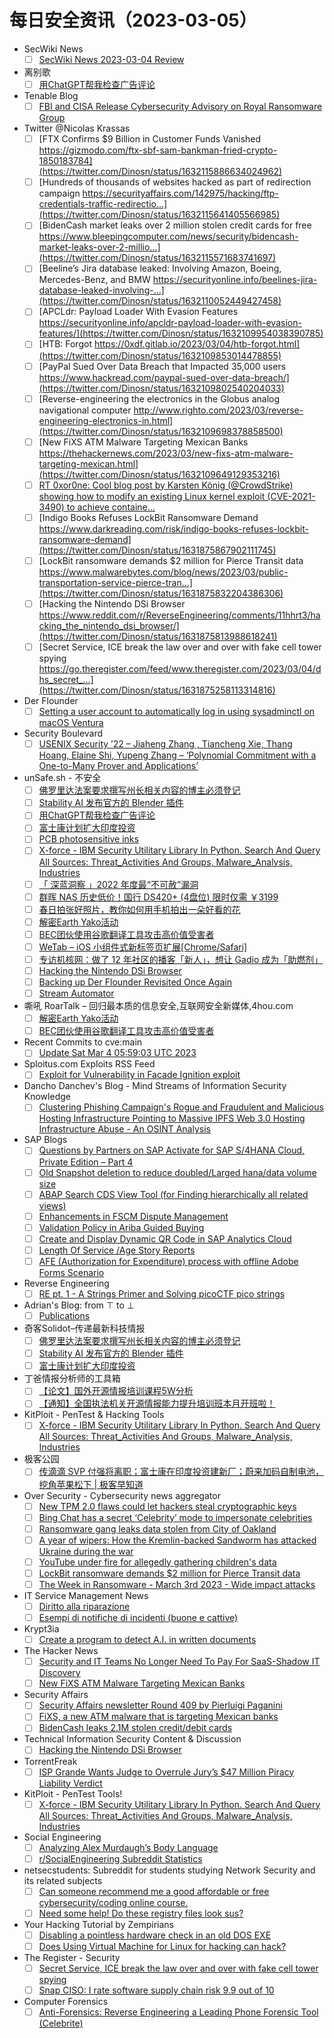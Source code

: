 # 每日安全资讯（2023-03-05）

- SecWiki News
  - [ ] [SecWiki News 2023-03-04 Review](http://www.sec-wiki.com/?2023-03-04)
- 离别歌
  - [ ] [用ChatGPT帮我检查广告评论](https://www.leavesongs.com/THINK/using-chatgpt-for-antispam.html)
- Tenable Blog
  - [ ] [FBI and CISA Release Cybersecurity Advisory on Royal Ransomware Group](https://www.tenable.com/blog/fbi-and-cisa-release-cybersecurity-advisory-on-royal-ransomware-group)
- Twitter @Nicolas Krassas
  - [ ] [FTX Confirms $9 Billion in Customer Funds Vanished https://gizmodo.com/ftx-sbf-sam-bankman-fried-crypto-1850183784](https://twitter.com/Dinosn/status/1632115886634024962)
  - [ ] [Hundreds of thousands of websites hacked as part of redirection campaign https://securityaffairs.com/142975/hacking/ftp-credentials-traffic-redirectio...](https://twitter.com/Dinosn/status/1632115641405566985)
  - [ ] [BidenCash market leaks over 2 million stolen credit cards for free https://www.bleepingcomputer.com/news/security/bidencash-market-leaks-over-2-millio...](https://twitter.com/Dinosn/status/1632115571683741697)
  - [ ] [Beeline’s Jira database leaked: Involving Amazon, Boeing, Mercedes-Benz, and BMW https://securityonline.info/beelines-jira-database-leaked-involving-...](https://twitter.com/Dinosn/status/1632110052449427458)
  - [ ] [APCLdr: Payload Loader With Evasion Features https://securityonline.info/apcldr-payload-loader-with-evasion-features/](https://twitter.com/Dinosn/status/1632109954038390785)
  - [ ] [HTB: Forgot https://0xdf.gitlab.io/2023/03/04/htb-forgot.html](https://twitter.com/Dinosn/status/1632109853014478855)
  - [ ] [PayPal Sued Over Data Breach that Impacted 35,000 users https://www.hackread.com/paypal-sued-over-data-breach/](https://twitter.com/Dinosn/status/1632109802540204033)
  - [ ] [Reverse-engineering the electronics in the Globus analog navigational computer http://www.righto.com/2023/03/reverse-engineering-electronics-in.html](https://twitter.com/Dinosn/status/1632109698378858500)
  - [ ] [New FiXS ATM Malware Targeting Mexican Banks https://thehackernews.com/2023/03/new-fixs-atm-malware-targeting-mexican.html](https://twitter.com/Dinosn/status/1632109649129353216)
  - [ ] [RT 0xor0ne: Cool blog post by Karsten König (@CrowdStrike) showing how to modify an existing Linux kernel exploit (CVE-2021-3490) to achieve containe...](https://twitter.com/0xor0ne/status/1631935016988016640)
  - [ ] [Indigo Books Refuses LockBit Ransomware Demand https://www.darkreading.com/risk/indigo-books-refuses-lockbit-ransomware-demand](https://twitter.com/Dinosn/status/1631875867902111745)
  - [ ] [LockBit ransomware demands $2 million for Pierce Transit data https://www.malwarebytes.com/blog/news/2023/03/public-transportation-service-pierce-tran...](https://twitter.com/Dinosn/status/1631875832204386306)
  - [ ] [Hacking the Nintendo DSi Browser https://www.reddit.com/r/ReverseEngineering/comments/11hhrt3/hacking_the_nintendo_dsi_browser/](https://twitter.com/Dinosn/status/1631875813988618241)
  - [ ] [Secret Service, ICE break the law over and over with fake cell tower spying https://go.theregister.com/feed/www.theregister.com/2023/03/04/dhs_secret_...](https://twitter.com/Dinosn/status/1631875258113314816)
- Der Flounder
  - [ ] [Setting a user account to automatically log in using sysadminctl on macOS Ventura](https://derflounder.wordpress.com/2023/03/04/setting-a-user-account-to-automatically-log-in-using-sysadminctl-on-macos-ventura/)
- Security Boulevard
  - [ ] [USENIX Security ’22 – Jiaheng Zhang , Tiancheng Xie,  Thang Hoang, Elaine Shi, Yupeng Zhang – ‘Polynomial Commitment with a One-to-Many Prover and Applications’](https://securityboulevard.com/2023/03/usenix-security-22-jiaheng-zhang-tiancheng-xie-thang-hoang-elaine-shi-yupeng-zhang-polynomial-commitment-with-a-one-to-many-prover-and-applications/)
- unSafe.sh - 不安全
  - [ ] [佛罗里达法案要求撰写州长相关内容的博主必须登记](https://buaq.net/go-151990.html)
  - [ ] [Stability AI 发布官方的 Blender 插件](https://buaq.net/go-151991.html)
  - [ ] [用ChatGPT帮我检查广告评论](https://buaq.net/go-151974.html)
  - [ ] [富士康计划扩大印度投资](https://buaq.net/go-151992.html)
  - [ ] [PCB photosensitive inks](https://buaq.net/go-151962.html)
  - [ ] [X-force - IBM Security Utilitary Library In Python. Search And Query All Sources: Threat_Activities And Groups, Malware_Analysis, Industries](https://buaq.net/go-151956.html)
  - [ ] [「 深蓝洞察 」2022 年度最“不可赦”漏洞](https://buaq.net/go-151950.html)
  - [ ] [群晖 NAS 历史低价！国行 DS420+ (4盘位) 限时仅需 ￥3199](https://buaq.net/go-151975.html)
  - [ ] [春日拍张好照片，教你如何用手机拍出一朵好看的花](https://buaq.net/go-151945.html)
  - [ ] [解密Earth Yako活动](https://buaq.net/go-151938.html)
  - [ ] [BEC团伙使用谷歌翻译工具攻击高价值受害者](https://buaq.net/go-151939.html)
  - [ ] [WeTab – iOS 小组件式新标签页扩展[Chrome/Safari]](https://buaq.net/go-151940.html)
  - [ ] [专访机核网：做了 12 年社区的播客「新人」，想让 Gadio 成为「助燃剂」](https://buaq.net/go-151933.html)
  - [ ] [Hacking the Nintendo DSi Browser](https://buaq.net/go-151913.html)
  - [ ] [Backing up Der Flounder Revisited Once Again](https://buaq.net/go-151912.html)
  - [ ] [Stream Automator](https://buaq.net/go-151989.html)
- 嘶吼 RoarTalk – 回归最本质的信息安全,互联网安全新媒体,4hou.com
  - [ ] [解密Earth Yako活动](https://www.4hou.com/posts/4Kln)
  - [ ] [BEC团伙使用谷歌翻译工具攻击高价值受害者](https://www.4hou.com/posts/8YGL)
- Recent Commits to cve:main
  - [ ] [Update Sat Mar  4 05:59:03 UTC 2023](https://github.com/trickest/cve/commit/24487876142712c2510b7ad3a08bc1d826fbfc06)
- Sploitus.com Exploits RSS Feed
  - [ ] [Exploit for Vulnerability in Facade Ignition exploit](https://sploitus.com/exploit?id=85CC8F81-2E10-5C33-80A8-0F7EA5C645F0&utm_source=rss&utm_medium=rss)
- Dancho Danchev's Blog - Mind Streams of Information Security Knowledge
  - [ ] [Clustering Phishing Campaign's Rogue and Fraudulent and Malicious Hosting Infrastructure Pointing to Massive IPFS Web 3.0 Hosting Infrastructure Abuse - An OSINT Analysis](https://ddanchev.blogspot.com/2023/03/clustering-phishing-campaigns-rogue-and.html)
- SAP Blogs
  - [ ] [Questions by Partners on SAP Activate for SAP S/4HANA Cloud, Private Edition – Part 4](https://blogs.sap.com/2023/03/04/questions-by-partners-on-sap-activate-for-sap-s-4hana-cloud-private-edition-part-4/)
  - [ ] [Old Snapshot deletion to reduce doubled/Larged hana/data volume size](https://blogs.sap.com/2023/03/04/old-snapshot-deletion-to-reduce-doubled-larged-hana-data-volume-size/)
  - [ ] [ABAP Search CDS View Tool (for Finding hierarchically all related views)](https://blogs.sap.com/2023/03/04/abap-search-cds-view-tool-for-finding-hierarchically-all-related-views/)
  - [ ] [Enhancements in FSCM Dispute Management](https://blogs.sap.com/2023/03/04/enhancements-in-fscm-dispute-management/)
  - [ ] [Validation Policy in Ariba Guided Buying](https://blogs.sap.com/2023/03/04/validation-policy-in-ariba-guided-buying/)
  - [ ] [Create and Display Dynamic QR Code in SAP Analytics Cloud](https://blogs.sap.com/2023/03/04/create-and-display-dynamic-qr-code-in-sap-analytics-cloud/)
  - [ ] [Length Of Service /Age Story Reports](https://blogs.sap.com/2023/03/04/length-of-service-age-story-reports/)
  - [ ] [AFE (Authorization for Expenditure) process with offline Adobe Forms Scenario](https://blogs.sap.com/2023/03/04/afe-authorization-for-expenditure-process-with-offline-adobe-forms-scenario/)
- Reverse Engineering
  - [ ] [RE pt. 1 - A Strings Primer and Solving picoCTF pico strings](https://www.reddit.com/r/ReverseEngineering/comments/11i8jr0/re_pt_1_a_strings_primer_and_solving_picoctf_pico/)
- Adrian's Blog: from ⊤ to ⊥
  - [ ] [Publications](https://adrianherrera.github.io/publications/)
- 奇客Solidot–传递最新科技情报
  - [ ] [佛罗里达法案要求撰写州长相关内容的博主必须登记](https://www.solidot.org/story?sid=74300)
  - [ ] [Stability AI 发布官方的 Blender 插件](https://www.solidot.org/story?sid=74299)
  - [ ] [富士康计划扩大印度投资](https://www.solidot.org/story?sid=74298)
- 丁爸情报分析师的工具箱
  - [ ] [【论文】国外开源情报培训课程5W分析](https://mp.weixin.qq.com/s?__biz=MzI2MTE0NTE3Mw==&mid=2651135178&idx=1&sn=9c2dee0ca3ee1d8bfffe56a7a1227061&chksm=f1af6bf0c6d8e2e6c82bb363de0916a8ab4bee0acaa0df6dbc440bda7b4bda17b30b685ea656&scene=58&subscene=0#rd)
  - [ ] [【通知】全国执法机关开源情报能力提升培训班本月开班啦！](https://mp.weixin.qq.com/s?__biz=MzI2MTE0NTE3Mw==&mid=2651135178&idx=2&sn=fb9914c56ec841a4dc85df0bceee544b&chksm=f1af6bf0c6d8e2e62e8f5b3d31eab83474dcab071fc9310c0726c513761c54e8d21e0253d484&scene=58&subscene=0#rd)
- KitPloit - PenTest & Hacking Tools
  - [ ] [X-force - IBM Security Utilitary Library In Python. Search And Query All Sources: Threat_Activities And Groups, Malware_Analysis, Industries](http://www.kitploit.com/2023/03/x-force-ibm-security-utilitary-library.html)
- 极客公园
  - [ ] [传滴滴 SVP 付强将离职；富士康在印度投资建新厂；蔚来加码自制电池，挖角苹果松下 | 极客早知道](https://mp.weixin.qq.com/s?__biz=MTMwNDMwODQ0MQ==&mid=2652984066&idx=1&sn=a51fdb239fa95d2adf987ab7c5e0dacb&chksm=7e542eb44923a7a2116ecc54544c5ede7c23b4d7ccac0e94ca6e788894815b59bc9ba905d072&scene=58&subscene=0#rd)
- Over Security - Cybersecurity news aggregator
  - [ ] [New TPM 2.0 flaws could let hackers steal cryptographic keys](https://www.bleepingcomputer.com/news/security/new-tpm-20-flaws-could-let-hackers-steal-cryptographic-keys/)
  - [ ] [Bing Chat has a secret ‘Celebrity’ mode to impersonate celebrities](https://www.bleepingcomputer.com/news/microsoft/bing-chat-has-a-secret-celebrity-mode-to-impersonate-celebrities/)
  - [ ] [Ransomware gang leaks data stolen from City of Oakland](https://www.bleepingcomputer.com/news/security/ransomware-gang-leaks-data-stolen-from-city-of-oakland/)
  - [ ] [A year of wipers: How the Kremlin-backed Sandworm has attacked Ukraine during the war](https://therecord.media/a-year-of-wipers-how-the-kremlin-backed-sandworm-has-attacked-ukraine-during-the-war/)
  - [ ] [YouTube under fire for allegedly gathering children's data](https://www.malwarebytes.com/blog/news/2023/03/youtube-under-fire-for-allegedly-gathering-uk-childrens-data)
  - [ ] [LockBit ransomware demands $2 million for Pierce Transit data](https://www.malwarebytes.com/blog/news/2023/03/public-transportation-service-pierce-transit-struck-by-lockbit-ransomware)
  - [ ] [The Week in Ransomware - March 3rd 2023 - Wide impact attacks](https://www.bleepingcomputer.com/news/security/the-week-in-ransomware-march-3rd-2023-wide-impact-attacks/)
- IT Service Management News
  - [ ] [Diritto alla riparazione](http://blog.cesaregallotti.it/2023/03/diritto-alla-riparazione.html)
  - [ ] [Esempi di notifiche di incidenti (buone e cattive)](http://blog.cesaregallotti.it/2023/03/esempi-di-notifiche-di-incidenti-buone.html)
- Krypt3ia
  - [ ] [Create a program to detect A.I. in written documents](https://krypt3ia.wordpress.com/2023/03/04/create-a-program-to-detect-a-i-in-written-documents/)
- The Hacker News
  - [ ] [Security and IT Teams No Longer Need To Pay For SaaS-Shadow IT Discovery](https://thehackernews.com/2023/03/security-and-it-teams-no-longer-need-to.html)
  - [ ] [New FiXS ATM Malware Targeting Mexican Banks](https://thehackernews.com/2023/03/new-fixs-atm-malware-targeting-mexican.html)
- Security Affairs
  - [ ] [Security Affairs newsletter Round 409 by Pierluigi Paganini](https://securityaffairs.com/143047/breaking-news/security-affairs-newsletter-round-409-by-pierluigi-paganini.html)
  - [ ] [FiXS, a new ATM malware that is targeting Mexican banks](https://securityaffairs.com/143022/malware/fixs-atm-malware-mexican-banks.html)
  - [ ] [BidenCash leaks 2.1M stolen credit/debit cards](https://securityaffairs.com/143006/cyber-crime/bidencash-leaks-2-1m-cards.html)
- Technical Information Security Content & Discussion
  - [ ] [Hacking the Nintendo DSi Browser](https://www.reddit.com/r/netsec/comments/11hss7h/hacking_the_nintendo_dsi_browser/)
- TorrentFreak
  - [ ] [ISP Grande Wants Judge to Overrule Jury’s $47 Million Piracy Liability Verdict](https://torrentfreak.com/isp-grande-wants-judge-to-overrule-jurys-47-million-piracy-liability-verdict-230304/)
- KitPloit - PenTest Tools!
  - [ ] [X-force - IBM Security Utilitary Library In Python. Search And Query All Sources: Threat_Activities And Groups, Malware_Analysis, Industries](http://www.kitploit.com/2023/03/x-force-ibm-security-utilitary-library.html)
- Social Engineering
  - [ ] [Analyzing Alex Murdaugh’s Body Language](https://www.reddit.com/r/SocialEngineering/comments/11hwu5y/analyzing_alex_murdaughs_body_language/)
  - [ ] [r/SocialEngineering Subreddit Statistics](https://www.reddit.com/r/SocialEngineering/comments/11hw5xw/rsocialengineering_subreddit_statistics/)
- netsecstudents: Subreddit for students studying Network Security and its related subjects
  - [ ] [Can someone recommend me a good affordable or free cybersecurity/coding online course.](https://www.reddit.com/r/netsecstudents/comments/11i9b2g/can_someone_recommend_me_a_good_affordable_or/)
  - [ ] [Need some help! Do these registry files look sus?](https://www.reddit.com/r/netsecstudents/comments/11igz0h/need_some_help_do_these_registry_files_look_sus/)
- Your Hacking Tutorial by Zempirians
  - [ ] [Disabling a pointless hardware check in an old DOS EXE](https://www.reddit.com/r/HowToHack/comments/11ht98s/disabling_a_pointless_hardware_check_in_an_old/)
  - [ ] [Does Using Virtual Machine for Linux for hacking can hack?](https://www.reddit.com/r/HowToHack/comments/11i086i/does_using_virtual_machine_for_linux_for_hacking/)
- The Register - Security
  - [ ] [Secret Service, ICE break the law over and over with fake cell tower spying](https://go.theregister.com/feed/www.theregister.com/2023/03/04/dhs_secret_service_ice_stingray/)
  - [ ] [Snap CISO: I rate software supply chain risk 9.9 out of 10](https://go.theregister.com/feed/www.theregister.com/2023/03/04/snap_ciso_supply_chain_security/)
- Computer Forensics
  - [ ] [Anti-Forensics: Reverse Engineering a Leading Phone Forensic Tool (Celebrite)](https://www.reddit.com/r/computerforensics/comments/11ick8i/antiforensics_reverse_engineering_a_leading_phone/)
